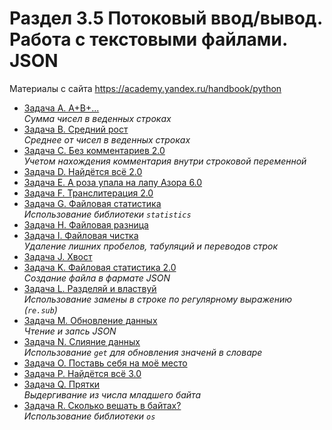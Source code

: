 # Раздел 3.5 Потоковый ввод/вывод. Работа с текстовыми файлами. JSON

Материалы с сайта https://academy.yandex.ru/handbook/python

- [Задача A. A+B+...](a.py)  
    *Сумма чисел в веденных строках* 
- [Задача B. Средний рост](b.py)  
    *Среднее от чисел в веденных строках* 
- [Задача C. Без комментариев 2.0](c.py)  
    *Учетом нахождения комментария внутри строковой переменной* 
- [Задача D. Найдётся всё 2.0](d.py)  
- [Задача E. А роза упала на лапу Азора 6.0](e.py)  
- [Задача F. Транслитерация 2.0](f.py)  
- [Задача G. Файловая статистика](g.py)  
    *Использование библиотеки `statistics`* 
- [Задача H. Файловая разница](h.py)  
- [Задача I. Файловая чистка](i.py)  
    *Удаление лишних пробелов, табуляций и переводов строк*
- [Задача J. Хвост](j.py)  
- [Задача K. Файловая статистика 2.0](k.py)  
    *Создание файла в фармате JSON* 
- [Задача L. Разделяй и властвуй](l.py)  
    *Использование замены в строке по регулярному выражению (`re.sub`)* 
- [Задача M. Обновление данных](m.py)  
    *Чтение и запсь JSON* 
- [Задача N. Слияние данных](n.py)  
    *Использование `get` для обновления значенй в словаре* 
- [Задача O. Поставь себя на моё место](o.py)  
- [Задача P. Найдётся всё 3.0](P.py)  
- [Задача Q. Прятки](q.py)  
    *Выдергивание из числа младшего байта* 
- [Задача R. Сколько вешать в байтах?](r.py)  
    *Использование библиотеки `os`* 
